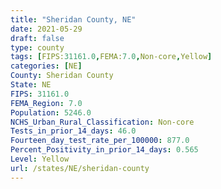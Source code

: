 ```yaml
---
title: "Sheridan County, NE"
date: 2021-05-29
draft: false
type: county
tags: [FIPS:31161.0,FEMA:7.0,Non-core,Yellow]
categories: [NE]
County: Sheridan County
State: NE
FIPS: 31161.0
FEMA_Region: 7.0
Population: 5246.0
NCHS_Urban_Rural_Classification: Non-core
Tests_in_prior_14_days: 46.0
Fourteen_day_test_rate_per_100000: 877.0
Percent_Positivity_in_prior_14_days: 0.565
Level: Yellow
url: /states/NE/sheridan-county
---
```




